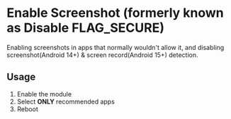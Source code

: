 # Enable Screenshot (formerly known as Disable FLAG_SECURE)
Enabling screenshots in apps that normally wouldn\'t allow it, and disabling screenshot(Android 14+) & screen record(Android 15+) detection.

## Usage
1. Enable the module
2. Select **ONLY** recommended apps
3. Reboot
